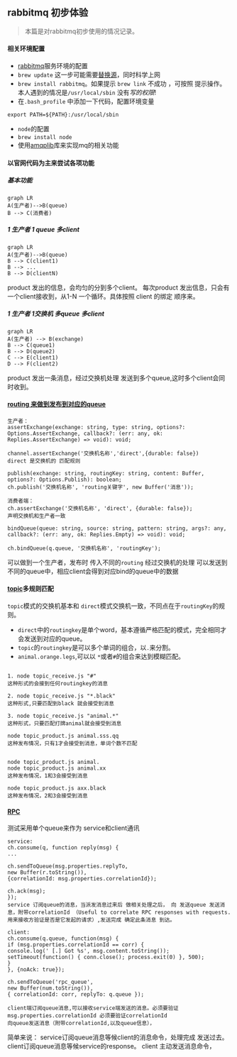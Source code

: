 
## rabbitmq 初步体验

> 本篇是对rabbitmq初步使用的情况记录。


#### 相关环境配置

- [rabbitmq](https://www.rabbitmq.com/)服务环境的配置
- `brew update` 这一步可能需要[替换源](https://lug.ustc.edu.cn/wiki/mirrors/help/brew.git)，同时科学上网
- `brew install rabbitmq`。如果提示 `brew link` 不成功 ，可按照 提示操作。本人遇到的情况是`/usr/local/sbin` 没有*写的权限*!
- 在`.bash_profile` 中添加一下代码，配置环境变量
```
export PATH=${PATH}:/usr/local/sbin
```
- `node`的配置
- `brew install node`
- 使用[amqplib](https://github.com/squaremo/amqp.node)库来实现mq的相关功能
#### 以官网代码为主来尝试各项功能

##### 基本功能
```
graph LR
A(生产者)-->B(queue)
B --> C(消费者)
```

##### 1 生产者 1 queue 多client

```
graph LR
A(生产者)-->B(queue)
B --> C(client1)
B --> ...
B --> D(clientN)
```
product 发出的信息，会均匀的分到多个client。 每次product 发出信息，只会有一个client接收到，从1-N 一个循环。具体按照 client 的绑定 顺序来。

##### 1 生产者 1交换机 多queue 多client
```
graph LR
A(生产者) --> B(exchange)
B --> C(queue1)
B --> D(queue2)
C --> E(client1)
D --> F(client2)
```
product 发出一条消息，经过交换机处理 发送到多个queue,这时多个client会同时收到。


#### [routing 来做到发布到对应的queue](https://www.rabbitmq.com/tutorials/tutorial-four-javascript.html)

```
生产者：
assertExchange(exchange: string, type: string, options?: Options.AssertExchange, callback?: (err: any, ok: Replies.AssertExchange) => void): void;

channel.assertExchange('交换机名称','direct',{durable: false})
direct 是交换机的 匹配规则

publish(exchange: string, routingKey: string, content: Buffer, options?: Options.Publish): boolean;
ch.publish('交换机名称', 'routing关键字', new Buffer('消息'));

消费者端：
ch.assertExchange('交换机名称', 'direct', {durable: false});
声明交换机和生产者一致

bindQueue(queue: string, source: string, pattern: string, args?: any, callback?: (err: any, ok: Replies.Empty) => void): void;

ch.bindQueue(q.queue, '交换机名称', 'routingKey');
```
可以做到一个生产者，发布时 传入不同的`routing` 经过交换机的处理 可以发送到不同的queue中，相应client会得到对应bind的queue中的数据

#### [topic](https://www.rabbitmq.com/tutorials/tutorial-five-javascript.html)多规则匹配

`topic`模式的交换机基本和 `direct`模式交换机一致，不同点在于`routingKey`的规则。
- `direct`中的`routingkey`是单个word，基本遵循严格匹配的模式，完全相同才会发送到对应的queue。
- `topic`的`routingkey`是可以多个单词的组合，以`.`来分割。
- `animal.orange.legs`,可以以 `*`或者`#`的组合来达到模糊匹配。

```

1. node topic_receive.js "#"
这种形式的会接到任何routingkey的消息

2. node topic_receive.js "*.black"
这种形式,只要匹配到black 就会接受到消息

3. node topic_receive.js "animal.*"
这种形式，只要匹配打牌animal就会接受到消息

node topic_product.js animal.sss.qq
这种发布情况，只有1才会接受到消息，单词个数不匹配


node topic_product.js animal.
node topic_product.js animal.xx
这种发布情况，1和3会接受到消息

node topic_product.js axx.black
这种发布情况，2和3会接受到消息
```

#### [RPC](https://www.rabbitmq.com/tutorials/tutorial-six-javascript.html)

测试采用单个queue来作为 service和client通讯
```
service:
ch.consume(q, function reply(msg) {
...

ch.sendToQueue(msg.properties.replyTo,
new Buffer(r.toString()),
{correlationId: msg.properties.correlationId});

ch.ack(msg);
});
service 订阅queue的消息，当派发消息过来后 做相关处理之后， 向 发送queue 发送消息，附带correlationId （Useful to correlate RPC responses with requests. 用来接收方验证是否是它发起的请求）,发送完成 确定此条消息 到达。

client:
ch.consume(q.queue, function(msg) {
if (msg.properties.correlationId == corr) {
console.log(' [.] Got %s', msg.content.toString());
setTimeout(function() { conn.close(); process.exit(0) }, 500);
}
}, {noAck: true});

ch.sendToQueue('rpc_queue',
new Buffer(num.toString()),
{ correlationId: corr, replyTo: q.queue });

client端订阅queue消息,可以接收service端发送的消息。必须要验证msg.properties.correlationId 必须要验证correlationId
向queue发送消息（附带correlationId,以及queue信息），

```
简单来说：
service订阅queue消息等候client的消息命令，处理完成 发送过去。
client订阅queue消息等候service的response。
client 主动发送消息命令，

